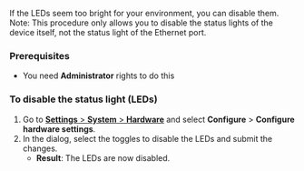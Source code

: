 <!---Disabling the LEDs. applies for both Home Assistant Green and Yellow-->

If the LEDs seem too bright for your environment, you can disable them.
Note: This procedure only allows you to disable the status lights of the device itself, not the status light of the Ethernet port.

### Prerequisites

- You need **Administrator** rights to do this

### To disable the status light (LEDs)

1. Go to [**Settings** > **System** > **Hardware**](https://my.home-assistant.io/redirect/hardware/) and select **Configure** > **Configure hardware settings**.
2. In the dialog, select the toggles to disable the LEDs and submit the changes.
    - **Result**: The LEDs are now disabled.
